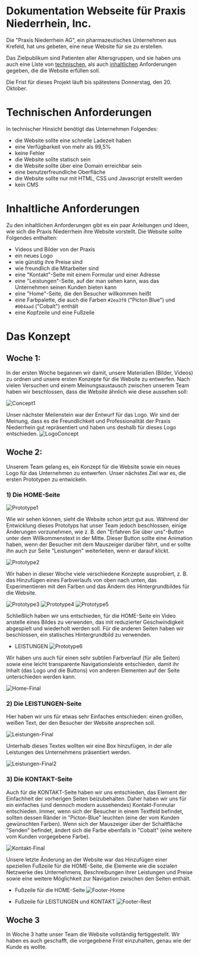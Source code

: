 # Dokumentation Webseite für Praxis Niederrhein, Inc.

Die "Praxis Niederrhein AG", ein pharmazeutisches Unternehmen aus Krefeld, hat uns gebeten, eine neue Website für sie zu erstellen. 

Das Zielpublikum sind Patienten aller Altersgruppen, und sie haben uns auch eine Liste von [technischen](#technischen-anforderungen), als auch [inhaltlichen](#inhaltliche-anforderungen) Anforderungen gegeben, die die Website erfüllen soll. 

Die Frist für dieses Projekt läuft bis spätestens Donnerstag, den 20. Oktober.

# Technischen Anforderungen

In technischer Hinsicht benötigt das Unternehmen Folgendes:
- die Website sollte eine schnelle Ladezeit haben
- eine Verfügbarkeit von mehr als 99,5%
- keine Fehler
- die Website sollte statisch sein
- die Website sollte über eine Domain erreichbar sein
- eine benutzerfreundliche Oberfläche
- die Website sollte nur mit HTML, CSS und Javascript erstellt werden
- kein CMS

# Inhaltliche Anforderungen

Zu den inhaltlichen Anforderungen gibt es ein paar Anleitungen und Ideen, wie sich die Praxis Niederrhein ihre Website vorstellt. Die Website sollte Folgendes enthalten:

- Videos und Bilder von der Praxis
- ein neues Logo
- wie günstig ihre Preise sind
- wie freundlich die Mitarbeiter sind
- eine "Kontakt"-Seite mit einem Formular und einer Adresse 
- eine "Leistungen"-Seite, auf der man sehen kann, was das Unternehmen seinen Kunden bieten kann
- eine "Home"-Seite, die den Besucher willkommen heißt 
- eine Farbpalette, die auch die Farben `#2ea3f0` ("Picton Blue") und `#004aad` ("Cobalt") enthält
- eine Kopfzeile und eine Fußzeile

# Das Konzept
## Woche 1:

In der ersten Woche begannen wir damit, unsere Materialien (Bilder, Videos) zu ordnen und unsere ersten Konzepte für die Website zu entwerfen. Nach vielen Versuchen und einem Meinungsaustausch zwischen unserem Team haben wir beschlossen, dass die Website ähnlich wie diese aussehen soll:

![Concept1](concept1.png)

Unser nächster Meilenstein war der Entwurf für das Logo. Wir sind der Meinung, dass es die Freundlichkeit und Professionalität der Praxis Niederrhein gut repräsentiert und haben uns deshalb für dieses Logo entschieden.
![LogoConcept](logo1.png)

## Woche 2:

Unserem Team gelang es, ein Konzept für die Website sowie ein neues Logo für das Unternehmen zu entwerfen. Unser nächstes Ziel war es, die ersten Prototypen zu entwickeln.
### 1) Die HOME-Seite
![Prototype1](1.png)

Wie wir sehen können, sieht die Website schon jetzt gut aus. Während der Entwicklung dieses Prototyps hat unser Team jedoch beschlossen, einige Änderungen vorzunehmen, wie z. B. den "Erfahren Sie über uns"-Button unter dem Willkommenstext in der Mitte. Dieser Button sollte eine Animation haben, wenn der Besucher mit dem Mauszeiger darüber fährt, und er sollte ihn auch zur Seite "Leistungen" weiterleiten, wenn er darauf klickt.

![Prototype2](2.png)

Wir haben in dieser Woche viele verschiedene Konzepte ausprobiert, z. B. das Hinzufügen eines Farbverlaufs von oben nach unten, das Experimentieren mit den Farben und das Ändern des Hintergrundbildes für die Website.

![Prototype3](3.png)
![Prototype4](4.png)
![Prototype5](5.png)

Schließlich haben wir uns entschieden, für die HOME-Seite ein Video anstelle eines Bildes zu verwenden, das mit reduzierter Geschwindigkeit abgespielt und wiederholt werden soll. Für die anderen Seiten haben wir beschlossen, ein statisches Hintergrundbild zu verwenden.

- LEISTUNGEN
![Prototype6](l1.png)

Wir haben uns auch für einen sehr subtilen Farbverlauf (für alle Seiten) sowie eine leicht transparente Navigationsleiste entschieden, damit ihr Inhalt (das Logo und die Buttons) von anderen Elementen auf der Seite unterschieden werden kann.

![Home-Final](Hfinal.png)


### 2) Die LEISTUNGEN-Seite

Hier haben wir uns für etwas sehr Einfaches entschieden: einen großen, weißen Text, der den Besucher der Website ansprechen soll. 

![Leistungen-Final](l3.png)

Unterhalb dieses Textes wollten wir eine Box hinzufügen, in der alle Leistungen des Unternehmens präsentiert werden.

![Leistungen-Final2](l2.png)


### 3) Die KONTAKT-Seite

Auch für die KONTAKT-Seite haben wir uns entschieden, das Element der Einfachheit der vorherigen Seiten beizubehalten. Daher haben wir uns für ein einfaches (und dennoch modern aussehendes) Kontakt-Formular entschieden.
Immer, wenn sich der Besucher in einem Textfeld befindet, sollten dessen Ränder in "Picton-Blue" leuchten (eine der vom Kunden gewünschten Farben). Wenn sich der Mauszeiger über der Schaltfläche "Senden" befindet, ändert sich die Farbe ebenfalls in "Cobalt" (eine weitere vom Kunden vorgegebene Farbe).

![Kontakt-Final](k1.png)

Unsere letzte Änderung an der Website war das Hinzufügen einer speziellen Fußzeile für die HOME-Seite, die Elemente wie die sozialen Netzwerke des Unternehmens, Beschreibungen ihrer Leistungen und Preise sowie eine weitere Möglichkeit zur Navigation zwischen den Seiten enthält.
- Fußzeile für die HOME-Seite
![Footer-Home](footer-home.png)

- Fußzeile für LEISTUNGEN und KONTAKT
![Footer-Rest](footer-rest.png)

## Woche 3

In Woche 3 hatte unser Team die Website vollständig fertiggestellt. Wir haben es auch geschafft, die vorgegebene Frist einzuhalten, genau wie der Kunde es wollte. 






